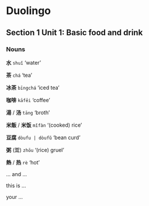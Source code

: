 # Duolingo

## Section 1 Unit 1: Basic food and drink

### Nouns

**水** `shuǐ` ‘water’

**茶** `chá` ‘tea’

**冰茶** `bīngchá` ‘iced tea’

**咖啡** `kāfēi` ‘coffee’

**湯** / **汤** `tāng` ‘broth’

**米飯** / **米饭** `mǐfàn` ‘(cooked) rice’

**豆腐** `dòufu | dòufǔ` ‘bean curd’

**粥** (鬻) `zhōu` ‘(rice) gruel’


**熱** / **热** `rè` ‘hot’

... and ...

this is ...

your ...
